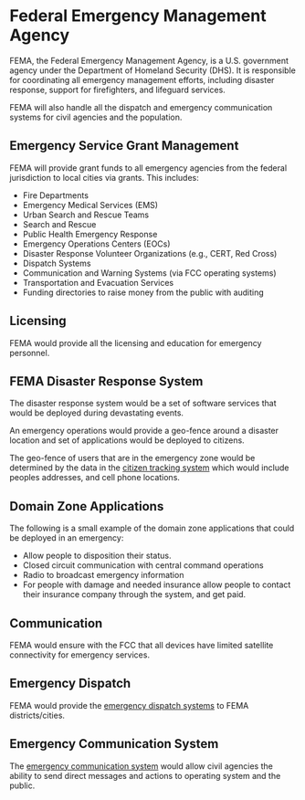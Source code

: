 # Federal Emergency Management Agency

FEMA, the Federal Emergency Management Agency, is a U.S. government agency under the Department of Homeland Security (DHS). It is responsible for coordinating all emergency management efforts, including disaster response, support for firefighters, and lifeguard services.

FEMA will also handle all the dispatch and emergency communication systems for civil agencies and the population.

## Emergency Service Grant Management

FEMA will provide grant funds to all emergency agencies from the federal jurisdiction to local cities via grants. This includes:

- Fire Departments
- Emergency Medical Services (EMS)
- Urban Search and Rescue Teams
- Search and Rescue
- Public Health Emergency Response
- Emergency Operations Centers (EOCs)
- Disaster Response Volunteer Organizations (e.g., CERT, Red Cross)
- Dispatch Systems
- Communication and Warning Systems (via FCC operating systems)
- Transportation and Evacuation Services
- Funding directories to raise money from the public with auditing

## Licensing

FEMA would provide all the licensing and education for emergency personnel.

## FEMA Disaster Response System

The disaster response system would be a set of software services that would be deployed during devastating events.

An emergency operations would provide a geo-fence around a disaster location and set of applications would be deployed to citizens.

The geo-fence of users that are in the emergency zone would be determined by the data in the [citizen tracking system](/grants/personal-profile/government-os-services/citizen-tracking-system/) which would include peoples addresses, and cell phone locations.

## Domain Zone Applications

The following is a small example of the domain zone applications that could be deployed in an emergency:

- Allow people to disposition their status.
- Closed circuit communication with central command operations
- Radio to broadcast emergency information
- For people with damage and needed insurance allow people to contact their insurance company through the system, and get paid.

## Communication

FEMA would ensure with the FCC that all devices have limited satellite connectivity for emergency services.

## Emergency Dispatch

FEMA would provide the [emergency dispatch systems](./emeregency-dispatch/index.md) to FEMA districts/cities.

## Emergency Communication System

The [emergency communication system](./emergency-communication-system/index.md) would allow civil agencies the ability to send direct messages and actions to operating system and the public.
